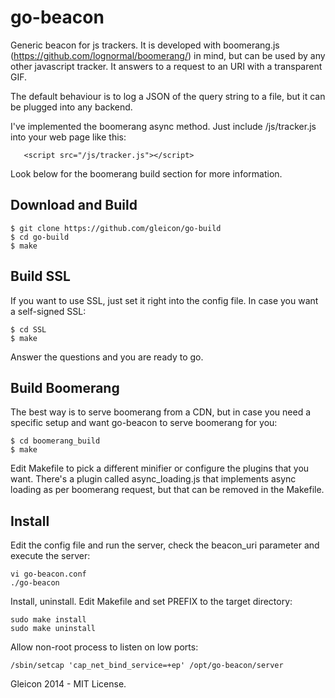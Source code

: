 # go-beacon

Generic beacon for js trackers. It is developed with boomerang.js (https://github.com/lognormal/boomerang/) in mind, 
but can be used by any other javascript tracker. It answers to a request to an URI with a transparent GIF.

The default behaviour is to log a JSON of the query string to a file, but it can be plugged into any backend.

I've implemented the boomerang async method. Just include /js/tracker.js into your web page like this:

       <script src="/js/tracker.js"></script>

Look below for the boomerang build section for more information.

## Download and Build

    $ git clone https://github.com/gleicon/go-build
    $ cd go-build
    $ make

## Build SSL

If you want to use SSL, just set it right into the config file. In case you want a self-signed SSL:
    
    $ cd SSL
    $ make

Answer the questions and you are ready to go.

## Build Boomerang

The best way is to serve boomerang from a CDN, but in case you need a specific setup and want go-beacon to serve boomerang for you:

    $ cd boomerang_build
    $ make

Edit Makefile to pick a different minifier or configure the plugins that you want. 
There's a plugin called async_loading.js that implements async loading as per boomerang request, but that can be removed in the Makefile.

## Install

Edit the config file and run the server, check the beacon_uri parameter and execute the server:

	vi go-beacon.conf
	./go-beacon

Install, uninstall. Edit Makefile and set PREFIX to the target directory:

	sudo make install
	sudo make uninstall

Allow non-root process to listen on low ports:

	/sbin/setcap 'cap_net_bind_service=+ep' /opt/go-beacon/server


Gleicon 2014 - MIT License.
